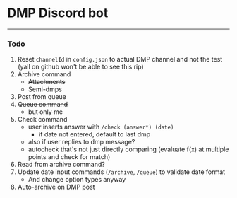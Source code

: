 # DMP Discord bot

---
### Todo
1. Reset `channelId` in `config.json` to actual DMP channel and not the test (yall on github won't be able to see this rip)
2. Archive command
    * ~~Attachments~~
    * Semi-dmps
3. Post from queue
4. ~~Queue command~~
    * ~~but only me~~
5. Check command
    * user inserts answer with `/check (answer*) (date)`
      * if date not entered, default to last dmp
    * also if user replies to dmp message?
    * autocheck that's not just directly comparing (evaluate f(x) at multiple points and check for match)
6. Read from archive command?
7. Update date input commands (`/archive`, `/queue`) to validate date format
    * And change option types anyway
8. Auto-archive on DMP post
